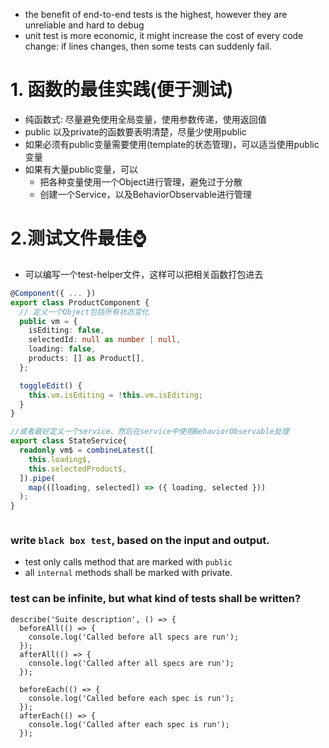- the benefit of end-to-end tests is the highest, however they are unreliable and hard to debug
- unit test is more economic, it might increase the cost of every code change: if lines changes, then some tests can suddenly fail.

# 1. 函数的最佳实践(便于测试)
- 纯函数式: 尽量避免使用全局变量，使用参数传递，使用返回值
- public 以及private的函数要表明清楚，尽量少使用public
- 如果必须有public变量需要使用(template的状态管理)，可以适当使用public变量
- 如果有大量public变量，可以
  - 把各种变量使用一个Object进行管理，避免过于分散
  - 创建一个Service，以及BehaviorObservable进行管理

# 2.测试文件最佳⌚️
- 可以编写一个test-helper文件，这样可以把相关函数打包进去


```Typescript
@Component({ ... })
export class ProductComponent {
  // 定义一个Object包括所有状态变化
  public vm = {
    isEditing: false,
    selectedId: null as number | null,
    loading: false,
    products: [] as Product[],
  };

  toggleEdit() {
    this.vm.isEditing = !this.vm.isEditing;
  }
}

//或者最好定义一个service、然后在service中使用BehaviorObservable处理
export class StateService{ 
  readonly vm$ = combineLatest([
    this.loading$,
    this.selectedProduct$,
  ]).pipe(
    map(([loading, selected]) => ({ loading, selected }))
  );
}



```


### write `black box test`, based on the input and output.
- test only calls method that are marked with `public`
- all `internal` methods shall be marked with private.

### test can be infinite, but what kind of tests shall be written?



```angular2html
describe('Suite description', () => {
  beforeAll(() => {
    console.log('Called before all specs are run');
  });
  afterAll(() => {
    console.log('Called after all specs are run');
  });

  beforeEach(() => {
    console.log('Called before each spec is run');
  });
  afterEach(() => {
    console.log('Called after each spec is run');
  });
```
